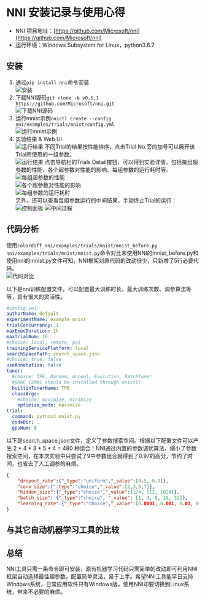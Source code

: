 # NNI 安装记录与使用心得

- NNI 项目地址：[https://github.com/Microsoft/nni](https://github.com/Microsoft/nni)
- 运行环境：Windows Subsystem for Linux，python3.6.7

## 安装

1. 通过```pip install nni```命令安装  
![安装](imgs/2019-02-14-19-00-39.png)
2. 下载NNI源码```git clone -b v0.5.1 https://github.com/Microsoft/nni.git```  
![下载NNI源码](imgs/2019-02-14-19-25-26.png)
3. 运行mnist示例```nnictl create --config nni/examples/trials/mnist/config.yml```  
![运行mnist示例](imgs/2019-02-14-19-37-17.png)
4. 实验结果 & Web UI  
![运行结果](imgs/2019-02-14-21-47-32.png)
不同Trial的结果按性能排序，点击Trial No.旁的加号可以展开该Trial所使用的一组参数。  
![运行结果](imgs/2019-02-14-21-48-18.png)
点击导航栏的Trials Detail按钮，可以得到实验详情，包括每组超参数的性能、各个超参数对性能的影响、每组参数的运行耗时等。  
![每组超参数的性能](imgs/2019-02-14-22-01-20.png)  
![各个超参数对性能的影响](imgs/2019-02-14-22-01-47.png)  
![每组参数的运行耗时](imgs/2019-02-14-22-02-24.png)  
另外，还可以查看每组参数运行的中间结果，手动终止Trial的运行：  
![控制面板](imgs/2019-02-14-22-05-47.png)
![中间过程](imgs/2019-02-14-22-06-33.png)

## 代码分析
使用```colordiff nni/examples/trials/mnist/mnist_before.py nni/examples/trials/mnist/mnist.py```命令对比未使用NNI的mnist_before.py和使用nni的mnist.py文件可知，NNI框架对原代码的改动很少，只新增了5行必要代码。  
![代码对比](imgs/2019-02-14-22-14-53.png)

以下是nni训练配置文件，可以配置最大训练时长、最大训练次数、调参算法等等，具有很大的灵活性。

```yaml
#config.yml
authorName: default
experimentName: example_mnist
trialConcurrency: 1
maxExecDuration: 1h
maxTrialNum: 10
#choice: local, remote, pai
trainingServicePlatform: local
searchSpacePath: search_space.json
#choice: true, false
useAnnotation: false
tuner:
  #choice: TPE, Random, Anneal, Evolution, BatchTuner
  #SMAC (SMAC should be installed through nnictl)
  builtinTunerName: TPE
  classArgs:
    #choice: maximize, minimize
    optimize_mode: maximize
trial:
  command: python3 mnist.py
  codeDir: .
  gpuNum: 0
```

以下是search_space.json文件，定义了参数搜索空间。根据以下配置文件可以产生 2 * 4 * 3 * 5 * 4 = 480 种组合！NNI通过内置的参数调优算法，缩小了参数搜索空间，在本次实验中只尝试了9中参数组合就得到了0.97的高分，节约了时间，也省去了人工调参的麻烦。

```json
{
    "dropout_rate":{"_type":"uniform","_value":[0.5, 0.9]},
    "conv_size":{"_type":"choice","_value":[2,3,5,7]},
    "hidden_size":{"_type":"choice","_value":[124, 512, 1024]},
    "batch_size": {"_type":"choice", "_value": [1, 4, 8, 16, 32]},
    "learning_rate":{"_type":"choice","_value":[0.0001, 0.001, 0.01, 0.1]}
}
```

## 与其它自动机器学习工具的比较


## 总结

NNI工具只需一条命令即可安装，原有机器学习代码只需简单的改动即可利用NNI框架自动选择最佳超参数，配置简单灵活，易于上手。希望NNI工具能早日支持Windows系统，日常应用软件只有Windows版，使用NNI却要切换到Linux系统，带来不必要的麻烦。